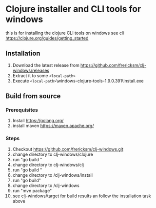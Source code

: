 # Clojure installer and CLI tools for 	windows

this is  for installing the clojure  CLI tools on windows 
see cli https://clojure.org/guides/getting_started

## Installation
1. Download the latest release from https://github.com/frericksm/clj-windows/releases
2. Extract it to some `<local-path>`
3. Execute `<local-path>`\windows-clojure-tools-1.9.0.391\install.exe


## Build from source
### Prerequisites
1. Install https://golang.org/
2. install maven https://maven.apache.org/

### Steps 
1. Checkout https://github.com/frericksm/clj-windows.git
2. change directory to clj-windows/clojure
3. run "go build "
4. change directory to clj-windows/clj
5. run "go build "
6. change directory to /clj-windows/install
7. run "go build"
8. change directory to /clj-windows
9. run "mvn package"
10. see clj-windows/target for build results  an follow the installation task above

